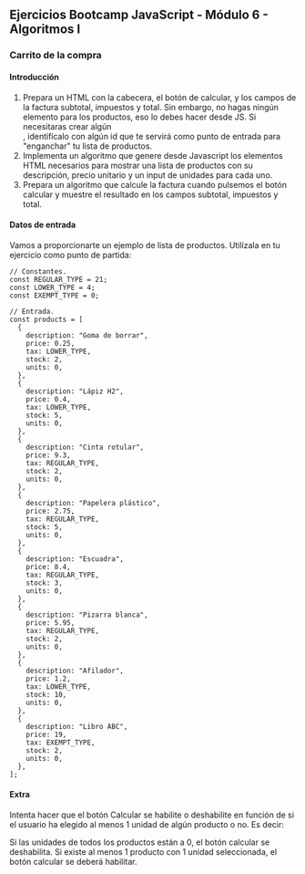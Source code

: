 ## Ejercicios Bootcamp JavaScript - Módulo 6 - Algoritmos I

### Carrito de la compra

#### Introducción

1. Prepara un HTML con la cabecera, el botón de calcular, y los campos de la factura subtotal, impuestos y total. Sin embargo, no hagas ningún elemento para los productos, eso lo debes hacer desde JS. Si necesitaras crear algún <div>, identifícalo con algún id que te servirá como punto de entrada para "enganchar" tu lista de productos.
2. Implementa un algoritmo que genere desde Javascript los elementos HTML necesarios para mostrar una lista de productos con su descripción, precio unitario y un input de unidades para cada uno.
3. Prepara un algoritmo que calcule la factura cuando pulsemos el botón calcular y muestre el resultado en los campos subtotal, impuestos y total.

#### Datos de entrada

Vamos a proporcionarte un ejemplo de lista de productos. Utilízala en tu ejercicio como punto de partida:

```JS
// Constantes.
const REGULAR_TYPE = 21;
const LOWER_TYPE = 4;
const EXEMPT_TYPE = 0;

// Entrada.
const products = [
  {
    description: "Goma de borrar",
    price: 0.25,
    tax: LOWER_TYPE,
    stock: 2,
    units: 0,
  },
  {
    description: "Lápiz H2",
    price: 0.4,
    tax: LOWER_TYPE,
    stock: 5,
    units: 0,
  },
  {
    description: "Cinta rotular",
    price: 9.3,
    tax: REGULAR_TYPE,
    stock: 2,
    units: 0,
  },
  {
    description: "Papelera plástico",
    price: 2.75,
    tax: REGULAR_TYPE,
    stock: 5,
    units: 0,
  },
  {
    description: "Escuadra",
    price: 8.4,
    tax: REGULAR_TYPE,
    stock: 3,
    units: 0,
  },
  {
    description: "Pizarra blanca",
    price: 5.95,
    tax: REGULAR_TYPE,
    stock: 2,
    units: 0,
  },
  {
    description: "Afilador",
    price: 1.2,
    tax: LOWER_TYPE,
    stock: 10,
    units: 0,
  },
  {
    description: "Libro ABC",
    price: 19,
    tax: EXEMPT_TYPE,
    stock: 2,
    units: 0,
  },
];
```

#### Extra

Intenta hacer que el botón Calcular se habilite o deshabilite en función de si el usuario ha elegido al menos 1 unidad de algún producto o no. Es decir:

Si las unidades de todos los productos están a 0, el botón calcular se deshabilita.
Si existe al menos 1 producto con 1 unidad seleccionada, el botón calcular se deberá habilitar.